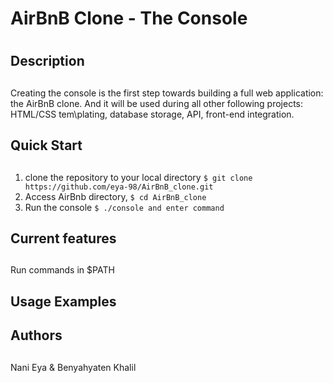 # **AirBnB Clone - The Console** <h1>
## **Description** <h2>
Creating the console is the first step towards building a full web application: the AirBnB clone. And it will be used during all other following projects: HTML/CSS tem\plating, database storage, API, front-end integration.
## **Quick Start** <h2>
1. clone the repository to your local directory
```$ git clone https://github.com/eya-98/AirBnB_clone.git```
2. Access AirBnb directory,
```$ cd AirBnB_clone```
3. Run the console
```$ ./console and enter command```
## **Current features** <h2>
Run commands in $PATH
## **Usage Examples** <h2>
## **Authors** <h2>
Nani Eya & Benyahyaten Khalil